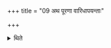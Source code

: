 +++
title = "09 अथ पूरणा वारिधापयन्ताः"

+++

<details><summary>थिते</summary>

9. Now the Purana-Paridhāpayantas. 
</details>
